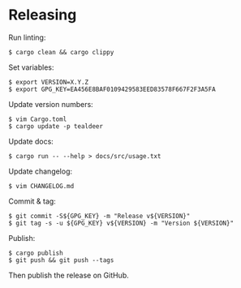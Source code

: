 # Releasing

Run linting:

    $ cargo clean && cargo clippy

Set variables:

    $ export VERSION=X.Y.Z
    $ export GPG_KEY=EA456E8BAF0109429583EED83578F667F2F3A5FA

Update version numbers:

    $ vim Cargo.toml
    $ cargo update -p tealdeer

Update docs:

    $ cargo run -- --help > docs/src/usage.txt

Update changelog:

    $ vim CHANGELOG.md

Commit & tag:

    $ git commit -S${GPG_KEY} -m "Release v${VERSION}"
    $ git tag -s -u ${GPG_KEY} v${VERSION} -m "Version ${VERSION}"

Publish:

    $ cargo publish
    $ git push && git push --tags

Then publish the release on GitHub.
